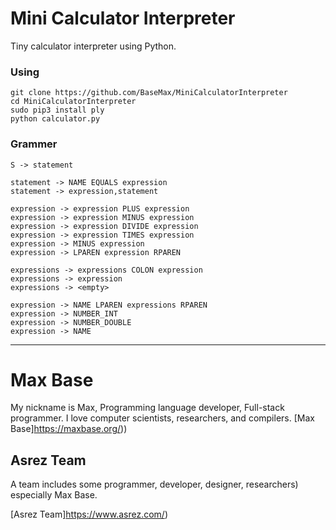 # Mini Calculator Interpreter

Tiny calculator interpreter using Python.

### Using

```
git clone https://github.com/BaseMax/MiniCalculatorInterpreter
cd MiniCalculatorInterpreter
sudo pip3 install ply
python calculator.py
```

### Grammer

```
S -> statement

statement -> NAME EQUALS expression
statement -> expression,statement

expression -> expression PLUS expression
expression -> expression MINUS expression
expression -> expression DIVIDE expression
expression -> expression TIMES expression
expression -> MINUS expression
expression -> LPAREN expression RPAREN

expressions -> expressions COLON expression
expressions -> expression
expressions -> <empty>

expression -> NAME LPAREN expressions RPAREN
expression -> NUMBER_INT
expression -> NUMBER_DOUBLE
expression -> NAME
```

----

# Max Base

My nickname is Max, Programming language developer, Full-stack programmer. I love computer scientists, researchers, and compilers. [Max Base]https://maxbase.org/))

## Asrez Team

A team includes some programmer, developer, designer, researchers) especially Max Base.

[Asrez Team]https://www.asrez.com/)

